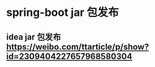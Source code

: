 # spring-boot jar 包发布 
## idea jar 包发布  https://weibo.com/ttarticle/p/show?id=2309404227657968580304
